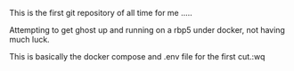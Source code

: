 This is the first git repository of all time for me .....

Attempting to get ghost up and running on a rbp5 under docker, not having much luck.

This is basically the docker compose and .env file for the first cut.:wq

